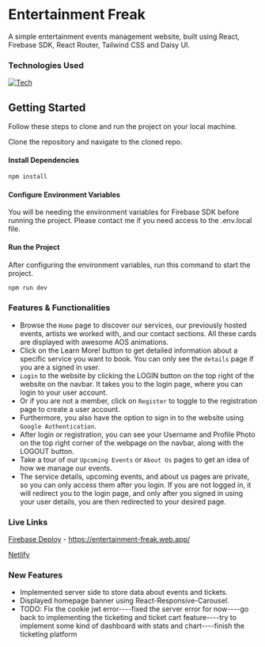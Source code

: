 # Entertainment Freak

A simple entertainment events management website, built using React, Firebase SDK, React Router, Tailwind CSS and Daisy UI.

### Technologies Used

[![Tech](https://skillicons.dev/icons?i=js,react,tailwind,vscode,firebase&theme=dark)](https://skillicons.dev)

## Getting Started

Follow these steps to clone and run the project on your local machine.

Clone the repository and navigate to the cloned repo.

#### Install Dependencies

```bash
npm install
```

#### Configure Environment Variables

You will be needing the environment variables for Firebase SDK before running the project. Please contact me if you need access to the .env.local file.

#### Run the Project

After configuring the environment variables, run this command to start the project.

```bash
npm run dev
```

### Features & Functionalities

- Browse the `Home` page to discover our services, our previously hosted events, artists we worked with, and our contact sections. All these cards are displayed with awesome AOS animations.
- Click on the Learn More! button to get detailed information about a specific service you want to book. You can only see the `details` page if you are a signed in user.
- `Login` to the website by clicking the LOGIN button on the top right of the website on the navbar. It takes you to the login page, where you can login to your user account.
- Or if you are not a member, click on `Register` to toggle to the registration page to create a user account.
- Furthermore, you also have the option to sign in to the website using `Google Authentication`.
- After login or registration, you can see your Username and Profile Photo on the top right corner of the webpage on the navbar, along with the LOGOUT button.
- Take a tour of our `Upcoming Events` or `About Us` pages to get an idea of how we manage our events.
- The service details, upcoming events, and about us pages are private, so you can only access them after you login. If you are not logged in, it will redirect you to the login page, and only after you signed in using your user details, you are then redirected to your desired page.

### Live Links

[Firebase Deploy](https://entertainment-freak.web.app/) - https://entertainment-freak.web.app/

[Netlify](https://playful-lamington-248ae1.netlify.app/)

### New Features

- Implemented server side to store data about events and tickets.
- Displayed homepage banner using React-Responsive-Carousel.
- TODO: Fix the cookie jwt error----fixed the server error for now----go back to implementing the ticketing and ticket cart feature----try to implement some kind of dashboard with stats and chart----finish the ticketing platform
